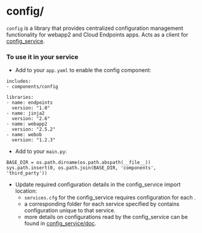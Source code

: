 config/
=====

`config` is a library that provides centralized configuration management
functionality for webapp2 and Cloud Endpoints apps. Acts as a client
for [config_service](../../../config_service).

### To use it in your service

  - Add to your `app.yaml` to enable the config component:

```
includes:
- components/config

libraries:
- name: endpoints
  version: "1.0"
- name: jinja2
  version: "2.6"
- name: webapp2
  version: "2.5.2"
- name: webob
  version: "1.2.3"
```

  - Add to your `main.py`:

```
BASE_DIR = os.path.dirname(os.path.abspath(__file__))
sys.path.insert(0, os.path.join(BASE_DIR, 'components', 'third_party'))
```

  - Update required configuration details in the config_service import
    location:
    - `services.cfg` for the config_service requires configuration for
      each <appid>.
    - a corresponding folder for each service specified by <appid>
      contains configuration unique to that service.
    - more details on configurations read by the config_service can be found
      in [config_service/doc](../../../config_service/doc).
